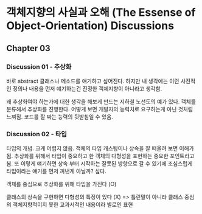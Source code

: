 # 객체지향의 사실과 오해 (The Essense of Object-Orientation) Discussions

## Chapter 03

### Discussion 01 - 추상화

바로 abstract 클래스나 메소드를 얘기하고 싶어진다. 하지만 내 생각에는 이런 사전적인 정의나 내용을 먼저 얘기하는건 진정한 객체지향이 아니라고 생각함.

왜 추상화여야 하는가에 대한 생각을 해보게 만드는 지하철 노선도의 예가 있다. 객체를 분류해서 추상화를 진행한다. 어떻게 보면 개발자의 능력치로 요구하는게 아닌 것처럼 느껴짐. 코드를 잘 짜는 능력의 뒷받침일 수 있음.

### Discussion 02 - 타입

타입의 개념. 크게 어렵지 않음. 객체의 타입 캐스팅이나 상속을 잘 떠올려 보면 이해가 됨. 추상화를 위해서 타입이 중요하고 한 객체의 다형성을 표현하는 중요한 포인트라고 봄. 또 이렇게 얘기하면 상속 부터 시작하는 잘못된 방향으로 갈 수 있기에 조심스럽게 타입이라는 얘기를 먼저 꺼낸게 아닐까? 싶다.

객체를 중심으로 추상화를 위해 타입을 가진다 (O)

클래스의 상속을 구현하면 다형성의 특징이 있다 (X) => 틀린말이 아니라 클래스 중심의 객체지향적이지 못한 교과서적인 내용이라 별로인 표현
